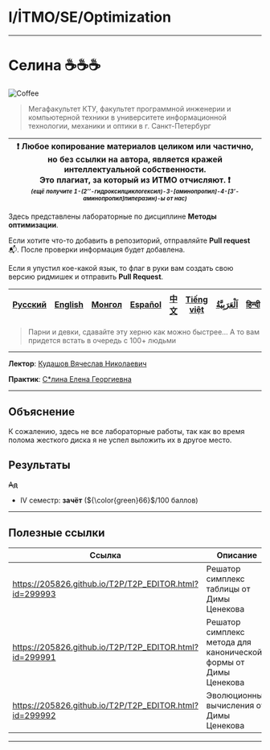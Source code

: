 # I/İTMO/SE/Optimization

---
# Селина :coffee::coffee::coffee:
![Coffee](/img/gifs/Selina.gif)
> Мегафакультет КТУ, факультет программной инженерии и компьютерной техники в университете информационной технологии, механики и оптики в г. Санкт-Петербург

| :exclamation: <b>Любое копирование материалов целиком или частично,<br>но без ссылки на автора, является кражей интеллектуальной собственности.<br>Это плагиат, за который из ИТМО отчисляют.</b> :exclamation:<br><sub><sup><i>(ещё получите 1-(2’’-гидроксилциклогексил)-3-[аминопропил]-4-[3’-аминопропил]пиперазин)-ы от нас)</sup></sub></b> |
|---------------------------------------------------------------------------------------------------------------------------------------------------------------------------------------------------------------------------------------------------------------------------------------------------------------------------------------------------|
Здесь представлены лабораторные по дисциплине **Методы оптимизации**.

Если хотите что-то добавить в репозиторий, отправляйте **Pull request** :mailbox_with_mail:. После проверки информация будет добавлена.

Если я упустил кое-какой язык, то флаг в руки вам создать свою версию ридмишек и отправить **Pull Request**.

| [<strong>Русский</strong>](https://github.com/XVIIStarPlatinum/itmo/blob/master/Software%20Engineering/README.md) | [<strong>English</strong>](https://github.com/XVIIStarPlatinum/itmo/blob/master/Software%20Engineering/.docs/README_EN.md) | [<strong>Монгол</strong>](https://github.com/XVIIStarPlatinum/itmo/blob/master/Software%20Engineering/.docs/README_MN.md) | [<strong>Español</strong>](https://github.com/XVIIStarPlatinum/itmo/blob/master/Software%20Engineering/.docs/README_ES.md) | [<strong>中文</strong>](https://github.com/XVIIStarPlatinum/itmo/blob/master/Software%20Engineering/.docs/README_CN.md) | [<strong>Tiếng việt</strong>](https://github.com/XVIIStarPlatinum/itmo/blob/master/Software%20Engineering/.docs/README_VN.md) | [<strong><p dir="rtl" lang="ar">اَلْعَرَبِيَّةُ</p></strong>](https://github.com/XVIIStarPlatinum/itmo/blob/master/Software%20Engineering/.docs/README_AR.md) | [<strong>हिन्दी</strong>](https://github.com/XVIIStarPlatinum/itmo/blob/master/Software%20Engineering/.docs/README_IN.md) |
|-------------------------------------------------------------------------------------------------------------------|----------------------------------------------------------------------------------------------------------------------------|---------------------------------------------------------------------------------------------------------------------------|----------------------------------------------------------------------------------------------------------------------------|-----------------------------------------------------------------------------------------------------------------------|-------------------------------------------------------------------------------------------------------------------------------|---------------------------------------------------------------------------------------------------------------------------------------------------------------|---------------------------------------------------------------------------------------------------------------------------|

> Парни и девки, сдавайте эту херню как можно быстрее... А то вам придется встать в очередь с 100+ людьми
---
**Лектор**: [Кудашов Вячеслав Николаевич](https://my.itmo.ru/persons/165409)

**Практик**: [С*лина Елена Георгиевна](https://my.itmo.ru/persons/165442)

---

## Объяснение
К сожалению, здесь не все лабораторные работы, так как во время полома жесткого диска я не успел выложить их в другое место.
## Результаты
<s>Ад</s>
- IV семестр: **зачёт** (${\color{green}66}$/100 баллов)
---

## Полезные ссылки <a name="links"></a>
| Ссылка                                                 | Описание                                                        |
|--------------------------------------------------------|-----------------------------------------------------------------|
| https://205826.github.io/T2P/T2P_EDITOR.html?id=299993 | Решатор симплекс таблицы от Димы Ценекова                       |
| https://205826.github.io/T2P/T2P_EDITOR.html?id=299991 | Решатор симплекс метода для канонической формы от Димы Ценекова |
| https://205826.github.io/T2P/T2P_EDITOR.html?id=299992 | Эволюционные вычисления от Димы Ценекова                        |

---